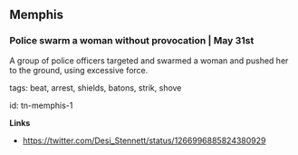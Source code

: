 ## Memphis

### Police swarm a woman without provocation | May 31st

A group of police officers targeted and swarmed a woman and pushed her to the ground, using excessive force.

tags: beat, arrest, shields, batons, strik, shove

id: tn-memphis-1

**Links**

* https://twitter.com/Desi_Stennett/status/1266996885824380929
